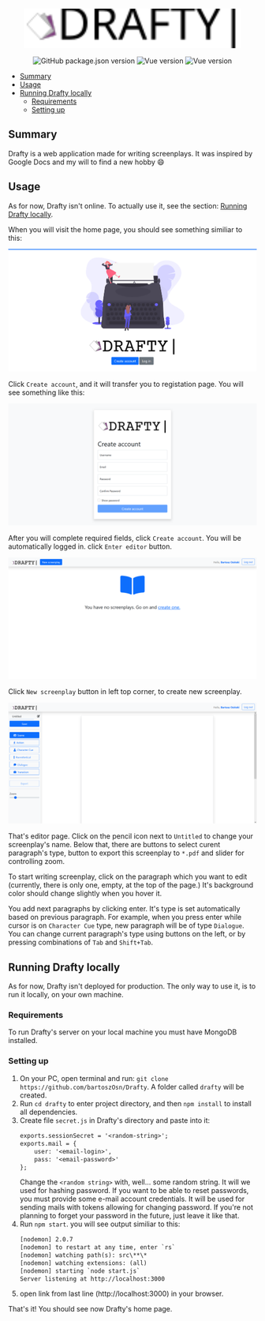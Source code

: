 <p align="center">
  <img height="80" src="./src/server/public/images/logo-full.svg">
</p>

<p align="center">
  <img alt="GitHub package.json version" src="https://img.shields.io/github/package-json/v/BartoszOsn/Drafty">
  <img alt="Vue version" src="https://img.shields.io/badge/Vue.js-v2.6-brightgreen?logo=vue.js">
  <img alt="Vue version" src="https://img.shields.io/badge/Express.js-v4.17-brightgreen">
</p>

- [Summary](#summary)
- [Usage](#usage)
- [Running Drafty locally](#running-drafty-locally)
  - [Requirements](#requirements)
  - [Setting up](#setting-up)

## Summary
Drafty is a web application made for writing screenplays. It was inspired by Google Docs and my will to find a new hobby :smile:

## Usage
As for now, Drafty isn't online. To actually use it, see the section: [Running Drafty locally](#running-drafty-locally).

When you will visit the home page, you should see something similiar to this:

![Drafty's home page](/doc_images/home.png)

Click `Create account`, and it will transfer you to registation page. You will see something like this:

![Drafty's register page](/doc_images/register.png)

After you will complete required fields, click `Create account`.
You will be automatically logged in. click `Enter editor` button.

![Drafty's screenplay's list page](/doc_images/browse.png)

Click `New screenplay` button in left top corner, to create new screenplay.

![Drafty's editor page](/doc_images/edit.png)

That's editor page. Click on the pencil icon next to `Untitled` to change your screenplay's name. Below that, there are buttons to select curent paragraph's type, button to export this screenplay to `*.pdf` and slider for controlling zoom.

To start writing screenplay, click on the paragraph which you want to edit (currently, there is only one, empty, at the top of the page.) It's background color should change slightly when you hover it.

You add next paragraphs by clicking enter. It's type is set automatically based on previous paragraph. For example, when you press enter while cursor is on `Character Cue` type, new paragraph will be of type `Dialogue`. You can change current paragraph's type using buttons on the left, or by pressing combinations of `Tab` and `Shift+Tab`.

## Running Drafty locally
As for now, Drafty isn't deployed for production. The only way to use it, is to run it locally, on your own machine.

### Requirements
To run Drafty's server on your local machine you must have MongoDB installed.

### Setting up

1. On your PC, open terminal and run: `git clone https://github.com/bartoszOsn/Drafty`. A folder called `drafty` will be created.
2. Run `cd drafty` to enter project directory, and then `npm install` to install all dependencies.
3. Create file `secret.js` in Drafty's directory and paste into it:
    ```
    exports.sessionSecret = '<random-string>';
    exports.mail = {
        user: '<email-login>',
        pass: '<email-password>'
    };
    ```
    Change the `<random string>` with, well... some random string. It will we used for hashing password.
    If you want to be able to reset passwords, you must provide some e-mail account credentials. It will be used for sending mails with tokens allowing for changing password. If you're not planning to forget your password in the future, just leave it like that.
4. Run `npm start`. you will see output similiar to this:
    ```
    [nodemon] 2.0.7
    [nodemon] to restart at any time, enter `rs`
    [nodemon] watching path(s): src\**\*
    [nodemon] watching extensions: (all)
    [nodemon] starting `node start.js`
    Server listening at http://localhost:3000
    ```
5. open link from last line (http://localhost:3000) in your browser.
   
That's it! You should see now Drafty's home page.